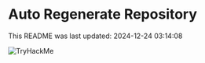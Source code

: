 # Auto Regenerate Repository

This README was last updated: 2024-12-24 03:14:08

 ![TryHackMe](https://tryhackme.com/badge/533634)